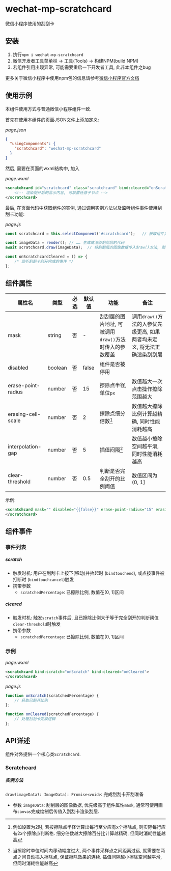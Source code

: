 # wechat-mp-scratchcard

微信小程序使用的刮刮卡

## 安装

1. 执行`npm i wechat-mp-scratchcard`
2. 微信开发者工具菜单栏 -> 工具(Tools) -> 构建NPM(build NPM)
3. 若组件引用出现异常, 可能需要重启一下开发者工具, 此非本组件之bug

更多关于微信小程序中使用npm包的信息请参考[微信小程序官方文档](https://developers.weixin.qq.com/miniprogram/dev/devtools/npm.html)

## 使用示例

本组件使用方式与普通微信小程序组件一致.

首先在使用本组件的页面JSON文件上添加定义:

_page.json_

```json
{
  "usingComponents": {
    "scratchcard": "wechat-mp-scratchcard"
  }
}
```

然后, 需要在页面的wxml结构中, 加入

_page.wxml_

```xml
<scratchcard id="scratchcard" class="scratchcard" bind:cleared="onScratchcardCleared">
    <!-- 渲染刮开后的显示内容, 可放置任意子节点 -->
</scratchcard>
```

最后, 在页面代码中获取组件的实例, 通过调用实例方法以及监听组件事件使用刮刮卡功能:

_page.js_

```javascript
const scratchcard = this.selectComponent('#scratchcard');   // 获取组件实例, 可通过id、class等等任意小程序提供的方式

const imageData = render(); // …… 生成或渲染刮刮层的代码
await scratchcard.draw(imageData);  // 将刮刮层的图像数据传入draw()方法, 刮刮卡将同时准备好被刮开

const onScratchcardCleared = () => {
    /* 监听刮刮卡刮开完成的事件 */
};
```

## 组件属性

| 属性名                | 类型      | 必选 | 默认值   | 功能                               | 备注                                         |
|--------------------|---------|----|-------|----------------------------------|--------------------------------------------|
| mask               | string  | 否  | -     | 刮刮层的图片地址, 可被调用`draw()`方法时传入的参数覆盖 | 调用`draw()`方法的入参优先级更高, 如果两者均未定义, 将无法正确渲染刮刮层 |
| disabled           | boolean | 否  | false | 组件是否被停用                          |                                            |
| erase-point-radius | number  | 否  | 15    | 擦除点半径, 单位`px`                    | 数值越大一次点击操作擦除范围越大                           |
| erasing-cell-scale | number  | 否  | 2     | 擦除点细分倍数[^注1]                     | 数值越大擦除比例计算越精确, 同时性能消耗越高                    |
| interpolation-gap  | number  | 否  | 5     | 插值间隔[^注2]                        | 数值越小擦除空间越平滑, 同时性能消耗越高                      |
| clear-threshold    | number  | 否  | 0.5   | 判断是否完全刮开的比例阈值                    | 数值区间为 (0, 1]                               |

[^注1]: 例如设置为2时, 若按擦除点半径计算出每行至少应有x个擦除点, 则实际每行应有2x个擦除点判断格. 细分倍数越大擦除百分比计算越精确, 但同时消耗性能越高  
[^注2]: 当擦除时单位时间内移动幅度过大, 两个事件采样点之间距离过远, 就需要在两点之间自动插入擦除点, 保证擦除效果的连续. 插值间隔越小擦除空间越平滑, 但同时消耗性能越高

示例:

```xml
<scratchcard mask="" disabled="{{false}}" erase-point-radius="15" erasing-cell-scale="2" interpolation-gap="5" clear-threshold="0.5">
</scratchcard>
```

## 组件事件

### 事件列表

##### scratch

- 触发时机: 用户在刮刮卡上按下(移动)并抬起时 (`bindtouchend`), 或点按事件被打断时 (`bindtouchcancel`)触发
- 携带参数
  - `scratchedPercentage`: 已擦除比例, 数值在(0, 1]区间

##### cleared

- 触发时机: 触发`scratch`事件后, 且已擦除比例大于等于完全刮开的判断阈值`clear-threshold`时触发
- 携带参数
  - `scratchedPercentage`: 已擦除比例, 数值在(0, 1]区间

### 示例

_page.wxml_

```xml
<scratchcard bind:scratch="onScratch" bind:cleared="onCleared">
</scratchcard>
```

_page.js_

```javascript
function onScratch(scratchedPercentage) {
    // 获取已刮开比例
};

function onCleared(scratchedPercentage) {
    // 处理刮刮卡完成逻辑
};
```

## API详述

组件对外提供一个核心类`Scratchcard`.

### Scratchcard

##### 实例方法

`draw(imageData?: ImageData): Promise<void>`: 完成刮刮卡开刮准备
- 参数 `imageData`: 刮刮层的图像数据, 优先级高于组件属性`mask`, 通常可使用画布`canvas`完成绘制后传值入刮刮卡渲染刮层.
